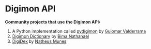 # Digimon API

**Community projects that use the Digimon API:**
1. A Python implementation called [pydigimon](https://pypi.org/project/pydigimon/) by [Guiomar Valderrama](https://github.com/gdvalderrama)
2. [Digimon Dictionary](https://digimon-dictionary.web.app/) by [Bima Nathanael](https://github.com/bimanathanael)
3. [DigiDex](https://digidex-nine.vercel.app/) by [Natheus Munes](https://github.com/natheus)
